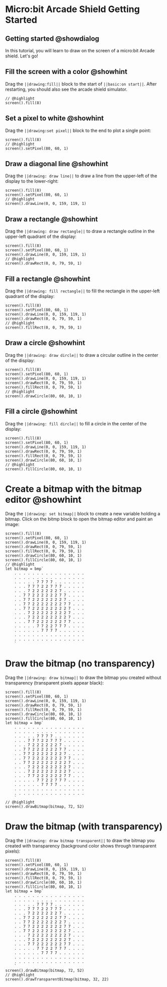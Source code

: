 # Micro:bit Arcade Shield Getting Started

## Getting started @showdialog

In this tutorial, you will learn to draw on the screen of a micro:bit Arcade shield.
Let's go!

## Fill the screen with a color @showhint

Drag the `||drawing:fill||` block to the start of `||basic:on start||`. After restarting, you should also see the arcade shield simulator.

```blocks
// @highlight
screen().fill(8)
```

## Set a pixel to white @showhint

Drag the `||drawing:set pixel||` block to the end to plot a single point:

```block
screen().fill(8)
// @highlight
screen().setPixel(80, 60, 1)
```

## Draw a diagonal line @showhint

Drag the `||drawing: draw line||` to draw a line from the upper-left of the display to the lower-right:

```block
screen().fill(8)
screen().setPixel(80, 60, 1)
// @highlight
screen().drawLine(0, 0, 159, 119, 1)
```

## Draw a rectangle @showhint

Drag the `||drawing: draw rectangle||` to draw a rectangle outline in the upper-left quadrant of the display:

```block
screen().fill(8)
screen().setPixel(80, 60, 1)
screen().drawLine(0, 0, 159, 119, 1)
// @highlight
screen().drawRect(0, 0, 79, 59, 1)
```

## Fill a rectangle @showhint

Drag the `||drawing: fill rectangle||` to fill the rectangle in the upper-left quadrant of the display:

```block
screen().fill(8)
screen().setPixel(80, 60, 1)
screen().drawLine(0, 0, 159, 119, 1)
screen().drawRect(0, 0, 79, 59, 1)
// @highlight
screen().fillRect(0, 0, 79, 59, 1)
```

## Draw a circle @showhint

Drag the `||drawing: draw dircle||` to draw a circular outline in the center of the display:

```block
screen().fill(8)
screen().setPixel(80, 60, 1)
screen().drawLine(0, 0, 159, 119, 1)
screen().drawRect(0, 0, 79, 59, 1)
screen().fillRect(0, 0, 79, 59, 1)
// @highlight
screen().drawCircle(80, 60, 10, 1)
```

## Fill a circle @showhint

Drag the `||drawing: fill dircle||` to fill a circle in the center of the display:

```block
screen().fill(8)
screen().setPixel(80, 60, 1)
screen().drawLine(0, 0, 159, 119, 1)
screen().drawRect(0, 0, 79, 59, 1)
screen().fillRect(0, 0, 79, 59, 1)
screen().drawCircle(80, 60, 10, 1)
// @highlight
screen().fillCircle(80, 60, 10, 1)
```

# Create a bitmap with the bitmap editor @showhint

Drag the `||drawing: set bitmap||` block to create a new variable holding a bitmap. Click on the bitmp block to open the bitmap editor and paint an image:

```block
screen().fill(8)
screen().setPixel(80, 60, 1)
screen().drawLine(0, 0, 159, 119, 1)
screen().drawRect(0, 0, 79, 59, 1)
screen().fillRect(0, 0, 79, 59, 1)
screen().drawCircle(80, 60, 10, 1)
screen().fillCircle(80, 60, 10, 1)
// @highlight
let bitmap = bmp`
    . . . . . . . . . . . . . . . . 
    . . . . . . . . . . . . . . . . 
    . . . . . 7 7 7 7 . . . . . . . 
    . . . 7 7 7 2 2 7 7 7 . . . . . 
    . . . 7 2 2 2 2 2 2 7 . . . . . 
    . . 7 7 2 2 2 2 2 2 7 7 . . . . 
    . . 7 7 2 2 2 2 2 2 2 7 . . . . 
    . . 7 7 2 2 2 2 2 2 2 7 7 . . . 
    . . 7 7 2 2 2 2 2 2 2 2 7 . . . 
    . . . 7 2 2 2 2 2 2 2 2 7 . . . 
    . . . 7 2 2 2 2 2 2 2 2 7 . . . 
    . . . 7 7 2 2 2 2 2 2 7 7 . . . 
    . . . . . 7 7 2 2 7 7 7 . . . . 
    . . . . . . 7 7 7 7 . . . . . . 
    . . . . . . . . . . . . . . . . 
    . . . . . . . . . . . . . . . . 
    `
```

# Draw the bitmap (no transparency)

Drag the `||drawing: draw bitmap||` to draw the bitmap you created without transparency (transparent pixels appear black):

```block
screen().fill(8)
screen().setPixel(80, 60, 1)
screen().drawLine(0, 0, 159, 119, 1)
screen().drawRect(0, 0, 79, 59, 1)
screen().fillRect(0, 0, 79, 59, 1)
screen().drawCircle(80, 60, 10, 1)
screen().fillCircle(80, 60, 10, 1)
let bitmap = bmp`
    . . . . . . . . . . . . . . . . 
    . . . . . . . . . . . . . . . . 
    . . . . . 7 7 7 7 . . . . . . . 
    . . . 7 7 7 2 2 7 7 7 . . . . . 
    . . . 7 2 2 2 2 2 2 7 . . . . . 
    . . 7 7 2 2 2 2 2 2 7 7 . . . . 
    . . 7 7 2 2 2 2 2 2 2 7 . . . . 
    . . 7 7 2 2 2 2 2 2 2 7 7 . . . 
    . . 7 7 2 2 2 2 2 2 2 2 7 . . . 
    . . . 7 2 2 2 2 2 2 2 2 7 . . . 
    . . . 7 2 2 2 2 2 2 2 2 7 . . . 
    . . . 7 7 2 2 2 2 2 2 7 7 . . . 
    . . . . . 7 7 2 2 7 7 7 . . . . 
    . . . . . . 7 7 7 7 . . . . . . 
    . . . . . . . . . . . . . . . . 
    . . . . . . . . . . . . . . . . 
    `
// @highlight
screen().drawBitmap(bitmap, 72, 52)
```

# Draw the bitmap (with transparency)

Drag the `||drawing: draw bitmap transparent||` to draw the bitmap you created with transparency (background color shows through transparent pixels):

```block
screen().fill(8)
screen().setPixel(80, 60, 1)
screen().drawLine(0, 0, 159, 119, 1)
screen().drawRect(0, 0, 79, 59, 1)
screen().fillRect(0, 0, 79, 59, 1)
screen().drawCircle(80, 60, 10, 1)
screen().fillCircle(80, 60, 10, 1)
let bitmap = bmp`
    . . . . . . . . . . . . . . . . 
    . . . . . . . . . . . . . . . . 
    . . . . . 7 7 7 7 . . . . . . . 
    . . . 7 7 7 2 2 7 7 7 . . . . . 
    . . . 7 2 2 2 2 2 2 7 . . . . . 
    . . 7 7 2 2 2 2 2 2 7 7 . . . . 
    . . 7 7 2 2 2 2 2 2 2 7 . . . . 
    . . 7 7 2 2 2 2 2 2 2 7 7 . . . 
    . . 7 7 2 2 2 2 2 2 2 2 7 . . . 
    . . . 7 2 2 2 2 2 2 2 2 7 . . . 
    . . . 7 2 2 2 2 2 2 2 2 7 . . . 
    . . . 7 7 2 2 2 2 2 2 7 7 . . . 
    . . . . . 7 7 2 2 7 7 7 . . . . 
    . . . . . . 7 7 7 7 . . . . . . 
    . . . . . . . . . . . . . . . . 
    . . . . . . . . . . . . . . . . 
    `
screen().drawBitmap(bitmap, 72, 52)
// @highlight
screen().drawTransparentBitmap(bitmap, 32, 22)
```